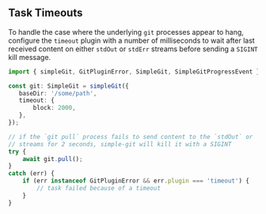 ## Task Timeouts

To handle the case where the underlying `git` processes appear to hang, configure the
`timeout` plugin with a number of milliseconds to wait after last received content on either
`stdOut` or `stdErr` streams before sending a `SIGINT` kill message.

```typescript
import { simpleGit, GitPluginError, SimpleGit, SimpleGitProgressEvent } from 'simple-git';

const git: SimpleGit = simpleGit({
   baseDir: '/some/path', 
   timeout: {
       block: 2000,
   },
});

// if the `git pull` process fails to send content to the `stdOut` or `stdErr`
// streams for 2 seconds, simple-git will kill it with a SIGINT
try {
    await git.pull();
}
catch (err) {
    if (err instanceof GitPluginError && err.plugin === 'timeout') {
        // task failed because of a timeout
    }
}
```
